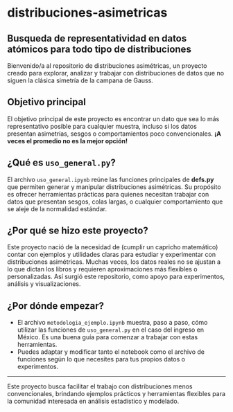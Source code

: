 # distribuciones-asimetricas
## Busqueda de representatividad en datos atómicos para todo tipo de distribuciones

Bienvenido/a al repositorio de distribuciones asimétricas, un proyecto creado para explorar, analizar y trabajar con distribuciones de datos que no siguen la clásica simetría de la campana de Gauss.

## Objetivo principal

El objetivo principal de este proyecto es encontrar un dato que sea lo más representativo posible para cualquier muestra, incluso si los datos presentan asimetrías, sesgos o comportamientos poco convencionales. **¡A veces el promedio no es la mejor opción!**

## ¿Qué es `uso_general.py`?

El archivo `uso_general.ipynb` reúne las funciones principales de **defs.py** que permiten generar y manipular distribuciones asimétricas. Su propósito es ofrecer herramientas prácticas para quienes necesitan trabajar con datos que presentan sesgos, colas largas, o cualquier comportamiento que se aleje de la normalidad estándar.

## ¿Por qué se hizo este proyecto?

Este proyecto nació de la necesidad de (cumplir un capricho matemático) contar con ejemplos y utilidades claras para estudiar y experimentar con distribuciones asimétricas. Muchas veces, los datos reales no se ajustan a lo que dictan los libros y requieren aproximaciones más flexibles o personalizadas. Así surgió este repositorio, como apoyo para experimentos, análisis y visualizaciones.

## ¿Por dónde empezar?

- El archivo `metodologia_ejemplo.ipynb` muestra, paso a paso, cómo utilizar las funciones de `uso_general.py` en el caso del ingreso en México. Es una buena guía para comenzar a trabajar con estas herramientas.
- Puedes adaptar y modificar tanto el notebook como el archivo de funciones según lo que necesites para tus propios datos o experimentos.

---

Este proyecto busca facilitar el trabajo con distribuciones menos convencionales, brindando ejemplos prácticos y herramientas flexibles para la comunidad interesada en análisis estadístico y modelado.
